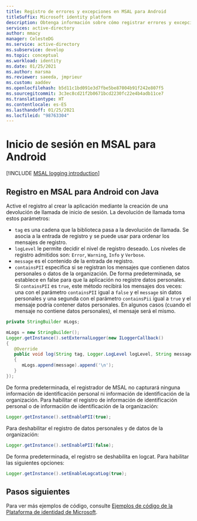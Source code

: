 ```yaml
---
title: Registro de errores y excepciones en MSAL para Android
titleSuffix: Microsoft identity platform
description: Obtenga información sobre cómo registrar errores y excepciones en MSAL para Android.
services: active-directory
author: mmacy
manager: CelesteDG
ms.service: active-directory
ms.subservice: develop
ms.topic: conceptual
ms.workload: identity
ms.date: 01/25/2021
ms.author: marsma
ms.reviewer: saeeda, jmprieur
ms.custom: aaddev
ms.openlocfilehash: b5d11c1bd091e3d7fbe5be87004b91f242e807f5
ms.sourcegitcommit: 3c3ec8cd21f2b0671bcd2230fc22e4b4adb11ce7
ms.translationtype: HT
ms.contentlocale: es-ES
ms.lasthandoff: 01/25/2021
ms.locfileid: "98763304"
---
```

# <a name="logging-in-msal-for-android"></a>Inicio de sesión en MSAL para Android

[!INCLUDE [MSAL logging introduction](../../../includes/active-directory-develop-error-logging-introduction.md)]

## <a name="logging-in-msal-for-android-using-java"></a>Registro en MSAL para Android con Java

Active el registro al crear la aplicación mediante la creación de una devolución de llamada de inicio de sesión. La devolución de llamada toma estos parámetros:

- `tag` es una cadena que la biblioteca pasa a la devolución de llamada. Se asocia a la entrada de registro y se puede usar para ordenar los mensajes de registro.
- `logLevel` le permite decidir el nivel de registro deseado. Los niveles de registro admitidos son: `Error`, `Warning`, `Info` y `Verbose`.
- `message` es el contenido de la entrada de registro.
- `containsPII` especifica si se registran los mensajes que contienen datos personales o datos de la organización. De forma predeterminada, se establece en false para que la aplicación no registre datos personales. Si `containsPII` es `true`, este método recibirá los mensajes dos veces: una con el parámetro `containsPII` igual a `false` y el `message` sin datos personales y una segunda con el parámetro `containsPii` igual a `true` y el mensaje podría contener datos personales. En algunos casos (cuando el mensaje no contiene datos personales), el mensaje será el mismo.

```java
private StringBuilder mLogs;

mLogs = new StringBuilder();
Logger.getInstance().setExternalLogger(new ILoggerCallback()
{
   @Override
   public void log(String tag, Logger.LogLevel logLevel, String message, boolean containsPII)
   {
      mLogs.append(message).append('\n');
   }
});
```

De forma predeterminada, el registrador de MSAL no capturará ninguna información de identificación personal ni información de identificación de la organización.
Para habilitar el registro de información de identificación personal o de información de identificación de la organización:

```java
Logger.getInstance().setEnablePII(true);
```

Para deshabilitar el registro de datos personales y de datos de la organización:

```java
Logger.getInstance().setEnablePII(false);
```

De forma predeterminada, el registro se deshabilita en logcat. Para habilitar las siguientes opciones:

```java
Logger.getInstance().setEnableLogcatLog(true);
```

## <a name="next-steps"></a>Pasos siguientes

Para ver más ejemplos de código, consulte [Ejemplos de código de la Plataforma de identidad de Microsoft](sample-v2-code.md).